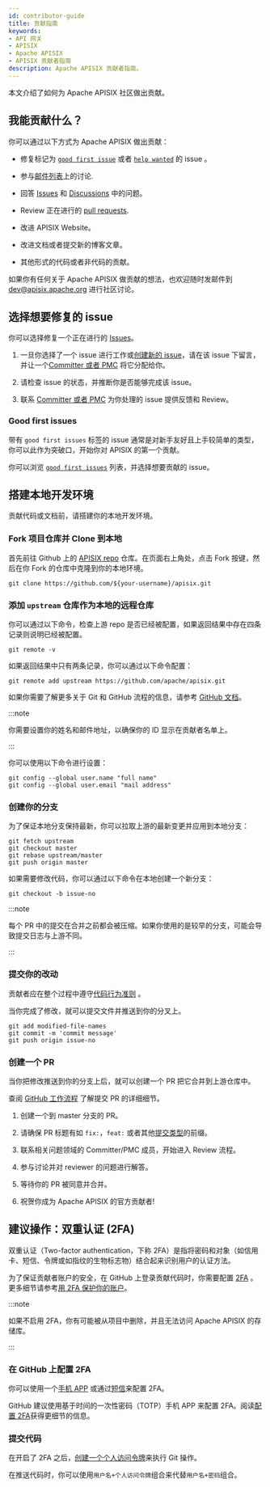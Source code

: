 ```yaml
---
id: contributor-guide
title: 贡献指南
keywords:
- API 网关
- APISIX
- Apache APISIX
- APISIX 贡献者指南
description: Apache APISIX 贡献者指南。
---
```


本文介绍了如何为 Apache APISIX 社区做出贡献。

## 我能贡献什么？

你可以通过以下方式为 Apache APISIX 做出贡献：

- 修复标记为 [`good first issue`](/docs/general/contributor-guide/#good-first-issues) 或者 [`help wanted`](https://github.com/apache/apisix/issues?q=is%3Aopen+label%3A%22help+wanted%22+sort%3Aupdated-desc) 的 issue 。

- 参与[邮件列表](/docs/general/join/)上的讨论.

- 回答 [Issues](https://github.com/apache/apisix/issues) 和 [Discussions](https://github.com/apache/apisix/discussions) 中的问题。

- Review 正在进行的 [pull requests](https://github.com/apache/apisix/pulls?q=is%3Apr+is%3Aopen+sort%3Aupdated-desc).

- 改进 APISIX Website。

- 改进文档或者提交新的博客文章。

- 其他形式的代码或者非代码的贡献。

如果你有任何关于 Apache APISIX 做贡献的想法，也欢迎随时发邮件到 dev@apisix.apache.org 进行社区讨论。

## 选择想要修复的 issue

你可以选择修复一个正在进行的 [Issues](https://github.com/apache/apisix/issues)。

1. 一旦你选择了一个 issue 进行工作或[创建新的 issue](#submitting-an-issue)，请在该 issue 下留言，并让一个[Committer 或者 PMC](/team) 将它分配给你。

2. 请检查 issue 的状态，并推断你是否能够完成该 issue。

3. 联系 [Committer 或者 PMC](/team) 为你处理的 issue 提供反馈和 Review。

### Good first issues

带有 `good first issues` 标签的 issue 通常是对新手友好且上手较简单的类型，你可以此作为突破口，开始你对 APISIX 的第一个贡献。

你可以浏览 [`good first issues`](/contribute) 列表，并选择想要贡献的 issue。

## 搭建本地开发环境

贡献代码或文档前，请搭建你的本地开发环境。

### Fork 项目仓库并 Clone 到本地

首先前往 Github 上的 [APISIX repo](https://github.com/apache/apisix/) 仓库。在页面右上角处，点击 Fork 按键，然后在你 Fork 的仓库中克隆到你的本地环境。

```shell
git clone https://github.com/${your-username}/apisix.git
```

### 添加 `upstream` 仓库作为本地的远程仓库

你可以通过以下命令，检查上游 repo 是否已经被配置，如果返回结果中存在四条记录则说明已经被配置。

```shell
git remote -v
```

如果返回结果中只有两条记录，你可以通过以下命令配置：

```shell
git remote add upstream https://github.com/apache/apisix.git
```

如果你需要了解更多关于 Git 和 GitHub 流程的信息，请参考 [GitHub 文档](https://docs.github.com/en/get-started/quickstart/fork-a-repo)。

:::note

你需要设置你的姓名和邮件地址，以确保你的 ID 显示在贡献者名单上。

:::

你可以使用以下命令进行设置：

```shell
git config --global user.name "full name"
git config --global user.email "mail address"
```

### 创建你的分支

为了保证本地分支保持最新，你可以拉取上游的最新变更并应用到本地分支：

```shell
git fetch upstream
git checkout master
git rebase upstream/master
git push origin master
```

如果需要修改代码，你可以通过以下命令在本地创建一个新分支：

```shell
git checkout -b issue-no
```

:::note

每个 PR 中的提交在合并之前都会被压缩。如果你使用的是较早的分支，可能会导致提交日志与上游不同。

:::

### 提交你的改动

贡献者应在整个过程中遵守[代码行为准则](https://www.apache.org/foundation/policies/conduct.html) 。

当你完成了修改，就可以提交文件并推送到你的分叉上。

```shell
git add modified-file-names
git commit -m 'commit message'
git push origin issue-no
```

### 创建一个 PR

当你把修改推送到你的分支上后，就可以创建一个 PR 把它合并到上游仓库中。

查阅 [GitHub 工作流程](https://docs.github.com/en/get-started/quickstart/github-flow#create-a-pull-request) 了解提交 PR 的详细细节。

1. 创建一个到 master 分支的 PR。

2. 请确保 PR 标题有如 `fix:`，`feat:` 或者其他[提交类型](https://github.com/commitizen/conventional-commit-types/blob/master/index.json)的前缀。

3. 联系相关问题领域的 Committer/PMC 成员，开始进入 Review 流程。

4. 参与讨论并对 reviewer 的问题进行解答。

5. 等待你的 PR 被同意并合并。

6. 祝贺你成为 Apache APISIX 的官方贡献者!

## 建议操作：双重认证 (2FA)

双重认证（Two-factor authentication，下称 2FA）是指将密码和对象（如信用卡、短信、令牌或如指纹的生物标志物）结合起来识别用户的认证方法。

为了保证贡献者账户的安全，在 GitHub 上登录贡献代码时，你需要配置 [2FA](https://docs.github.com/en/authentication/securing-your-account-with-two-factor-authentication-2fa/configuring-two-factor-authentication) 。更多细节请参考[用 2FA 保护你的账户](https://docs.github.com/en/authentication/securing-your-account-with-two-factor-authentication-2fa)。

:::note

如果不启用 2FA，你有可能被从项目中删除，并且无法访问 Apache APISIX 的存储库。

:::

### 在 GitHub 上配置 2FA

你可以使用一个[手机 APP](https://docs.github.com/cn/authentication/securing-your-account-with-two-factor-authentication-2fa/configuring-two-factor-authentication#configuring-two-factor-authentication-using-a-totp-mobile-app) 或通过[短信](https://docs.github.com/cn/authentication/securing-your-account-with-two-factor-authentication-2fa/configuring-two-factor-authentication#configuring-two-factor-authentication-using-text-messages)来配置 2FA。

GitHub 建议使用基于时间的一次性密码（TOTP）手机 APP 来配置 2FA。阅读[配置 2FA](https://docs.github.com/cn/authentication/securing-your-account-with-two-factor-authentication-2fa/configuring-two-factor-authentication)获得更细节的信息。

### 提交代码

在开启了 2FA 之后，[创建一个个人访问令牌](https://docs.github.com/en/authentication/keeping-your-account-and-data-secure/creating-a-personal-access-token)来执行 Git 操作。

在推送代码时，你可以使用`用户名+个人访问令牌`组合来代替`用户名+密码`组合。
